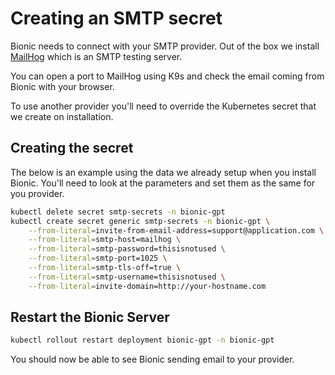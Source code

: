 # Creating an SMTP secret

Bionic needs to connect with your SMTP provider. Out of the box we install [MailHog](https://github.com/mailhog/MailHog) which is an SMTP testing server.

You can open a port to MailHog using K9s and check the email coming from Bionic with your browser.

To use another provider you'll need to override the Kubernetes secret that we create on installation.

## Creating the secret

The below is an example using the data we already setup when you install Bionic. You'll need to look at the parameters and set them as the same for you provider.

```sh
kubectl delete secret smtp-secrets -n bionic-gpt
kubectl create secret generic smtp-secrets -n bionic-gpt \
    --from-literal=invite-from-email-address=support@application.com \
    --from-literal=smtp-host=mailhog \
    --from-literal=smtp-password=thisisnotused \
    --from-literal=smtp-port=1025 \
    --from-literal=smtp-tls-off=true \
    --from-literal=smtp-username=thisisnotused \
    --from-literal=invite-domain=http://your-hostname.com
```

## Restart the Bionic Server

```sh
kubectl rollout restart deployment bionic-gpt -n bionic-gpt
```

You should now be able to see Bionic sending email to your provider.